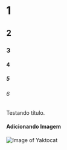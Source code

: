 # 1 
## 2
### 3
#### 4
##### 5
###### 6
Testando título.
#### Adicionando Imagem
![Image of Yaktocat](https://octodex.github.com/images/yaktocat.png)
